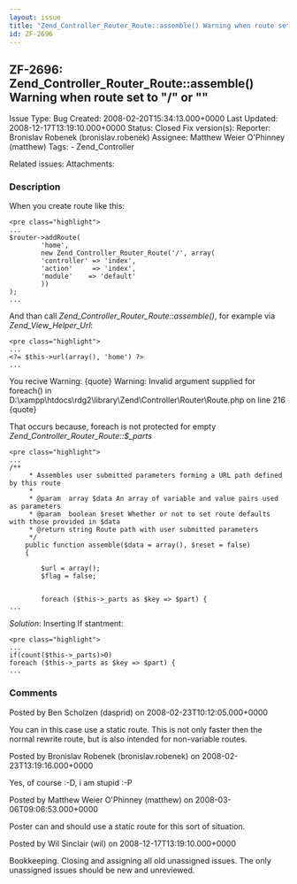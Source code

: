 ```yaml
---
layout: issue
title: "Zend_Controller_Router_Route::assemble() Warning when route set to &quot;/&quot; or &quot;&quot;"
id: ZF-2696
---
```


ZF-2696: Zend\_Controller\_Router\_Route::assemble() Warning when route set to "/" or ""
----------------------------------------------------------------------------------------

 Issue Type: Bug Created: 2008-02-20T15:34:13.000+0000 Last Updated: 2008-12-17T13:19:10.000+0000 Status: Closed Fix version(s): 
 Reporter:  Bronislav Robenek (bronislav.robenek)  Assignee:  Matthew Weier O'Phinney (matthew)  Tags: - Zend\_Controller
 
 Related issues: 
 Attachments: 
### Description

When you create route like this:

 
    <pre class="highlight">
    ...
    $router->addRoute(
            'home',
            new Zend_Controller_Router_Route('/', array(
            'controller' => 'index',
            'action'     => 'index',
            'module'    => 'default'
            ))
    );
    ...


And than call _Zend\_Controller\_Router\_Route::assemble()_, for example via _Zend\_View\_Helper\_Url_:

 
    <pre class="highlight">
    ...
    <?= $this->url(array(), 'home') ?>
    ...


You recive Warning: {quote} Warning: Invalid argument supplied for foreach() in D:\\xampp\\htdocs\\rdg2\\library\\Zend\\Controller\\Router\\Route.php on line 216 {quote}

That occurs because, foreach is not protected for empty _Zend\_Controller\_Router\_Route::$\_parts_

 
    <pre class="highlight">
    ...
    /**
         * Assembles user submitted parameters forming a URL path defined by this route
         *
         * @param  array $data An array of variable and value pairs used as parameters
         * @param  boolean $reset Whether or not to set route defaults with those provided in $data
         * @return string Route path with user submitted parameters
         */
        public function assemble($data = array(), $reset = false)
        {
    
            $url = array();
            $flag = false;
    
            
            foreach ($this->_parts as $key => $part) {
    ...


_Solution_: Inserting If stantment:

 
    <pre class="highlight">
    ...
    if(count($this->_parts)>0)
    foreach ($this->_parts as $key => $part) {
    ...


 

 

### Comments

Posted by Ben Scholzen (dasprid) on 2008-02-23T10:12:05.000+0000

You can in this case use a static route. This is not only faster then the normal rewrite route, but is also intended for non-variable routes.

 

 

Posted by Bronislav Robenek (bronislav.robenek) on 2008-02-23T13:19:16.000+0000

Yes, of course :-D, i am stupid :-P

 

 

Posted by Matthew Weier O'Phinney (matthew) on 2008-03-06T09:06:53.000+0000

Poster can and should use a static route for this sort of situation.

 

 

Posted by Wil Sinclair (wil) on 2008-12-17T13:19:10.000+0000

Bookkeeping. Closing and assigning all old unassigned issues. The only unassigned issues should be new and unreviewed.

 

 